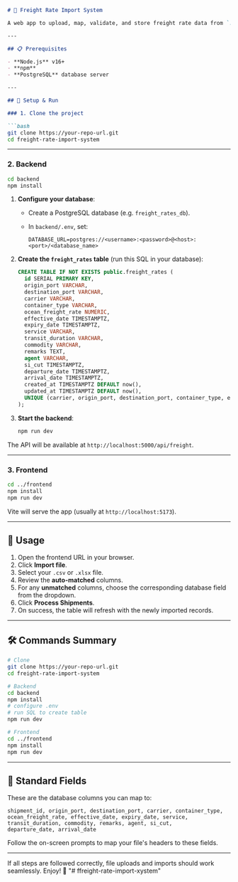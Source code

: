 
````markdown
# 🚢 Freight Rate Import System

A web app to upload, map, validate, and store freight rate data from `.csv` and `.xlsx` files.

---

## 📋 Prerequisites

- **Node.js** v16+  
- **npm**  
- **PostgreSQL** database server  

---

## 🔧 Setup & Run

### 1. Clone the project

```bash
git clone https://your-repo-url.git
cd freight-rate-import-system
````

---

### 2. Backend

```bash
cd backend
npm install
```

1. **Configure your database**:

   * Create a PostgreSQL database (e.g. `freight_rates_db`).
   * In `backend/.env`, set:

     ```env
     DATABASE_URL=postgres://<username>:<password>@<host>:<port>/<database_name>
     ```

2. **Create the `freight_rates` table** (run this SQL in your database):

   ```sql
   CREATE TABLE IF NOT EXISTS public.freight_rates (
     id SERIAL PRIMARY KEY,
     origin_port VARCHAR,
     destination_port VARCHAR,
     carrier VARCHAR,
     container_type VARCHAR,
     ocean_freight_rate NUMERIC,
     effective_date TIMESTAMPTZ,
     expiry_date TIMESTAMPTZ,
     service VARCHAR,
     transit_duration VARCHAR,
     commodity VARCHAR,
     remarks TEXT,
     agent VARCHAR,
     si_cut TIMESTAMPTZ,
     departure_date TIMESTAMPTZ,
     arrival_date TIMESTAMPTZ,
     created_at TIMESTAMPTZ DEFAULT now(),
     updated_at TIMESTAMPTZ DEFAULT now(),
     UNIQUE (carrier, origin_port, destination_port, container_type, effective_date)
   );
   ```

3. **Start the backend**:

   ```bash
   npm run dev
   ```

The API will be available at `http://localhost:5000/api/freight`.

---

### 3. Frontend

```bash
cd ../frontend
npm install
npm run dev
```

Vite will serve the app (usually at `http://localhost:5173`).

---

## 🚀 Usage

1. Open the frontend URL in your browser.
2. Click **Import file**.
3. Select your `.csv` or `.xlsx` file.
4. Review the **auto-matched** columns.
5. For any **unmatched** columns, choose the corresponding database field from the dropdown.
6. Click **Process Shipments**.
7. On success, the table will refresh with the newly imported records.

---

## 🛠️ Commands Summary

```bash
# Clone
git clone https://your-repo-url.git
cd freight-rate-import-system

# Backend
cd backend
npm install
# configure .env
# run SQL to create table
npm run dev

# Frontend
cd ../frontend
npm install
npm run dev
```

---

## 📄 Standard Fields

These are the database columns you can map to:

```
shipment_id, origin_port, destination_port, carrier, container_type,
ocean_freight_rate, effective_date, expiry_date, service,
transit_duration, commodity, remarks, agent, si_cut,
departure_date, arrival_date
```

Follow the on-screen prompts to map your file's headers to these fields.

---

If all steps are followed correctly, file uploads and imports should work seamlessly. Enjoy! 🎉
"# ffreight-rate-import-xystem" 
